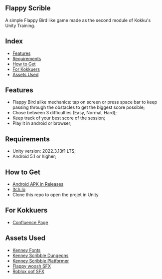 Flappy Scrible
-
A simple Flappy Bird like game made as the second module of Kokku's Unity Training.

Index
-
- [Features](https://github.com/helomdrs/Flappy-Bird/edit/development/README.md#features)
- [Requirements](https://github.com/helomdrs/Flappy-Bird/edit/development/README.md#requirements)
- [How to Get](https://github.com/helomdrs/Flappy-Bird/edit/development/README.md#how-to-get)
- [For Kokkuers](https://github.com/helomdrs/Flappy-Bird/edit/development/README.md#for-kokkuers)
- [Assets Used](https://github.com/helomdrs/Flappy-Bird/edit/development/README.md#assets-used)

Features
-
- Flappy Bird alike mechanics: tap on screen or press space bar to keep passing through the obstacles to get the biggest score possible;
- Chose between 3 difficulties (Easy, Normal, Hard);
- Keep track of your best score of the session;
- Play it in android or browser;

Requirements
-
- Unity version: 2022.3.13f1 LTS;
- Android 5.1 or higher;

How to Get
-
- [Android APK in Releases](https://github.com/helomdrs/Flappy-Bird/releases/tag/release)
- [Itch.Io](https://louiethedev.itch.io/flappy-scribble)
- Clone this repo to open the projet in Unity

For Kokkuers
-
- [Confluence Page](https://kokkugames.atlassian.net/wiki/spaces/~551654817/pages/875724907/Flappy+Bird+in+progress)

Assets Used
-
- [Kenney Fonts](https://www.kenney.nl/assets/kenney-fonts)
- [Kenney Scribble Dungeons](https://www.kenney.nl/assets/scribble-dungeons)
- [Kenney Scribble Platformer](https://www.kenney.nl/assets/scribble-platformer)
- [Flappy woosh SFX](https://freesound.org/people/combine2005/sounds/488275/)
- [Roblox oof SFX](https://www.myinstants.com/en/instant/roblox-oof/)

